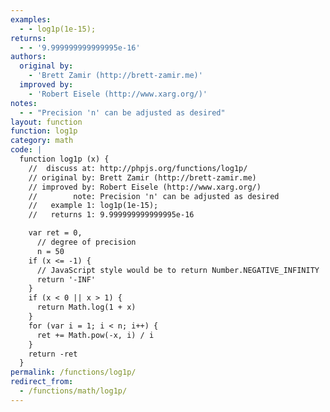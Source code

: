 ```yaml
---
examples:
  - - log1p(1e-15);
returns:
  - - '9.999999999999995e-16'
authors:
  original by:
    - 'Brett Zamir (http://brett-zamir.me)'
  improved by:
    - 'Robert Eisele (http://www.xarg.org/)'
notes:
  - - "Precision 'n' can be adjusted as desired"
layout: function
function: log1p
category: math
code: |
  function log1p (x) {
    //  discuss at: http://phpjs.org/functions/log1p/
    // original by: Brett Zamir (http://brett-zamir.me)
    // improved by: Robert Eisele (http://www.xarg.org/)
    //        note: Precision 'n' can be adjusted as desired
    //   example 1: log1p(1e-15);
    //   returns 1: 9.999999999999995e-16

    var ret = 0,
      // degree of precision
      n = 50
    if (x <= -1) {
      // JavaScript style would be to return Number.NEGATIVE_INFINITY
      return '-INF'
    }
    if (x < 0 || x > 1) {
      return Math.log(1 + x)
    }
    for (var i = 1; i < n; i++) {
      ret += Math.pow(-x, i) / i
    }
    return -ret
  }
permalink: /functions/log1p/
redirect_from:
  - /functions/math/log1p/
---
```


<!-- WARNING! This file is auto generated by `npm run web:inject`, do not edit by hand -->
